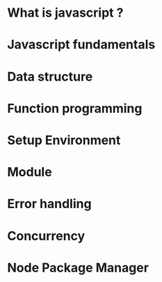 # What is javascript ?

# Javascript fundamentals

# Data structure

# Function programming 

# Setup Environment 

# Module

# Error handling

# Concurrency

# Node Package Manager